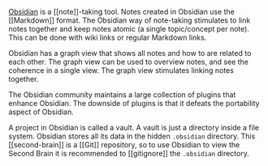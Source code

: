 [Obsidian](https://obsidian.md/) is a [[note]]-taking tool.
Notes created in Obsidian use the [[Markdown]] format.
The Obsidian way of note-taking stimulates to link notes together and keep notes atomic (a single topic/concept per note).
This can be done with wiki links or regular Markdown links.

Obsidian has a graph view that shows all notes and how to are related to each other.
The graph view can be used to overview notes, and see the coherence in a single view.
The graph view stimulates linking notes together.

The Obsidian community maintains a large collection of plugins that enhance Obsidian.
The downside of plugins is that it defeats the portability aspect of Obsidian.

A project in Obsidian is called a vault.
A vault is just a directory inside a file system.
Obsidian stores all its data in the hidden `.obsidian` directory.
This [[second-brain]] is a [[Git]] repository, so to use Obsidian to view the Second Brain it is recommended to [[gitignore]] the `.obsidian` directory.
